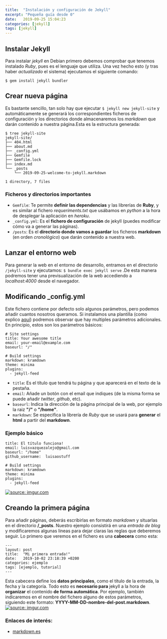 ```yaml
---
title:  "Instalación y configuración de Jekyll"
excerpt: "Pequeña guía desde 0"
date:   2019-09-25 15:04:23
categories: [jekyll]
tags: [jekyll]
---
```


## Instalar Jekyll

Para instalar *jekyll* en Debian primero debemos comprobar que tenemos instalado *Ruby*, pues es el lenguaje que utiliza. Una vez hecho esto (y tras haber *actualizado* el sistema) ejecutamos el siguiente comando:
```
$ gem install jekyll bundler
```

## Crear nueva página

Es bastante sencillo, tan solo hay que ejecutar `$ jekyll new jekyll-site` y automáticamente se generará los correspondientes ficheros de configuración y los directorios donde almacenaremos los *markdown* que darán contenido a nuestra página.Esta es la estructura generada:
```
$ tree jekyll-site
jekyll-site/
├── 404.html
├── about.md
├── _config.yml
├── Gemfile
├── Gemfile.lock
├── index.md
└── _posts
    └── 2019-09-25-welcome-to-jekyll.markdown

1 directory, 7 files
```

### Ficheros y directorios importantes

* `Gemfile`: Te permite **definir las dependencias** y las librerías de **Ruby**, y es similar al fichero _requeriments.txt_ que usábamos en *python* a la hora de desplegar la aplicación en *heroku*.
* `_config.yml`: Es el **fichero de configuración** de jekyll (puedes modificar cómo va a generar las páginas).
* `/posts`: Es el **directorio donde vamos a guardar** los ficheros **markdown** (en orden _cronológico_) que darán contenido a nuestra web.

## Lanzar el entorno web

Para generar la web en el entorno de desarrollo, entramos en el directorio `/jekyll-site` y ejecutamos: `$ bundle exec jekyll serve` .De esta manera podremos tener una previsualización de la web accediendo a _localhost:4000_ desde el navegador.

## Modificando _config.yml

Este fichero contiene por defecto solo algunos parámetros, pero podemos añadir cuantos nosotros queramos. Si instalamos una plantilla (como explico [aquí](/2019/Como-usar-una-plantilla-Jekyll/)) podremos observar que hay multiples parámetros adicionales. En principio, estos son los parámetros básicos:
```
# Site settings
title: Your awesome title
email: your-email@example.com
baseurl: "/"

# Build settings
markdown: kramdown
theme: minima
plugins:
  - jekyll-feed

```
* `title`: Es el título que tendrá tu página y que aparecerá en el texto de la pestaña.
* `email`: Añade un botón con el email que indiques (de la misma forma se puede añadir *twitter*, *github*, etc).
* `baseurl`: Indica la dirección de la página principal de la web, por ejemplo la raiz **"/"** o **"/home"**.
* `markdown`: Se especifica la librería de *Ruby* que se usará para **generar** el **html** a partir del **markdown**.

### Ejemplo básico

```
title: El título funciona!
email: luisvazquezalejo@gmail.com
baseurl: "/home"
github_username:  luisaostuff

# Build settings
markdown: kramdown
theme: minima
plugins:
  - jekyll-feed
```
<a href="https://imgur.com/eC0V6Sq"><img src="https://imgur.com/eC0V6Sq.png" title="source: imgur.com" /></a>

## Creando la primera página

Para añadir páginas, deberás escribirlas en formato *markdown* y situarlas en el directorio **/_posts**. Nuestro ejemplo consistirá en una *entrada de blog* y modificaremos algunas lineas para dejar claras las reglas que deberemos seguir.
Lo primero que veremos en el fichero es una **cabecera** como esta:
```
---
layout: post
title:  "Mi primera entrada!"
date:   2019-10-02 23:18:39 +0200
categories: ejemplo
tags: [ejemplo, tutorial]
---
```
Esta cabecera define los **datos principales**, como el título de la entrada, la fecha y la categoría. Todo esto es **necesario para** jekyll a la hora de **organizar** el contenido **de forma automática**. Por ejemplo, también indicaremos en el nombre del fichero alguno de estos parámetros, siguiendo este formato: **YYYY-MM-DD-nombre-del-post.markdown**.
<a href="https://imgur.com/cDSsl0c"><img src="https://imgur.com/cDSsl0c.png" title="source: imgur.com" /></a>

### Enlaces de interés:

* [markdown.es](https://markdown.es/) 
